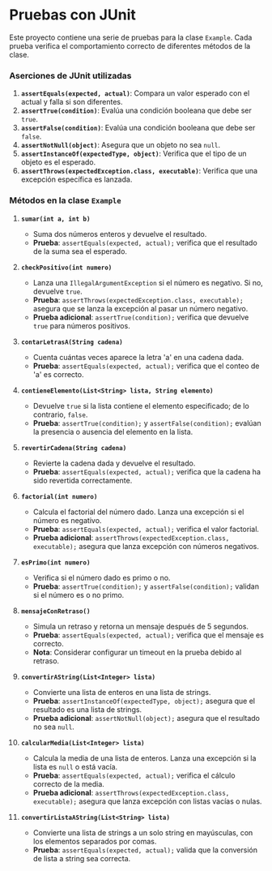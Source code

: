 # Pruebas con JUnit

Este proyecto contiene una serie de pruebas para la clase `Example`. Cada prueba verifica el comportamiento correcto de diferentes métodos de la clase. 

### Aserciones de JUnit utilizadas

1. **`assertEquals(expected, actual)`**: Compara un valor esperado con el actual y falla si son diferentes.
2. **`assertTrue(condition)`**: Evalúa una condición booleana que debe ser `true`.
3. **`assertFalse(condition)`**: Evalúa una condición booleana que debe ser `false`.
4. **`assertNotNull(object)`**: Asegura que un objeto no sea `null`.
5. **`assertInstanceOf(expectedType, object)`**: Verifica que el tipo de un objeto es el esperado.
6. **`assertThrows(expectedException.class, executable)`**: Verifica que una excepción específica es lanzada.

### Métodos en la clase `Example`

1. **`sumar(int a, int b)`**
   - Suma dos números enteros y devuelve el resultado.
   - **Prueba**: `assertEquals(expected, actual);` verifica que el resultado de la suma sea el esperado.

2. **`checkPositivo(int numero)`**
   - Lanza una `IllegalArgumentException` si el número es negativo. Si no, devuelve `true`.
   - **Prueba**: `assertThrows(expectedException.class, executable);` asegura que se lanza la excepción al pasar un número negativo.
   - **Prueba adicional**: `assertTrue(condition);` verifica que devuelve `true` para números positivos.

3. **`contarLetrasA(String cadena)`**
   - Cuenta cuántas veces aparece la letra 'a' en una cadena dada.
   - **Prueba**: `assertEquals(expected, actual);` verifica que el conteo de 'a' es correcto.

4. **`contieneElemento(List<String> lista, String elemento)`**
   - Devuelve `true` si la lista contiene el elemento especificado; de lo contrario, `false`.
   - **Prueba**: `assertTrue(condition);` y `assertFalse(condition);` evalúan la presencia o ausencia del elemento en la lista.

5. **`revertirCadena(String cadena)`**
   - Revierte la cadena dada y devuelve el resultado.
   - **Prueba**: `assertEquals(expected, actual);` verifica que la cadena ha sido revertida correctamente.

6. **`factorial(int numero)`**
   - Calcula el factorial del número dado. Lanza una excepción si el número es negativo.
   - **Prueba**: `assertEquals(expected, actual);` verifica el valor factorial.
   - **Prueba adicional**: `assertThrows(expectedException.class, executable);` asegura que lanza excepción con números negativos.

7. **`esPrimo(int numero)`**
   - Verifica si el número dado es primo o no.
   - **Prueba**: `assertTrue(condition);` y `assertFalse(condition);` validan si el número es o no primo.

8. **`mensajeConRetraso()`**
   - Simula un retraso y retorna un mensaje después de 5 segundos.
   - **Prueba**: `assertEquals(expected, actual);` verifica que el mensaje es correcto.
   - **Nota**: Considerar configurar un timeout en la prueba debido al retraso.

9. **`convertirAString(List<Integer> lista)`**
   - Convierte una lista de enteros en una lista de strings.
   - **Prueba**: `assertInstanceOf(expectedType, object);` asegura que el resultado es una lista de strings.
   - **Prueba adicional**: `assertNotNull(object);` asegura que el resultado no sea `null`.

10. **`calcularMedia(List<Integer> lista)`**
    - Calcula la media de una lista de enteros. Lanza una excepción si la lista es `null` o está vacía.
    - **Prueba**: `assertEquals(expected, actual);` verifica el cálculo correcto de la media.
    - **Prueba adicional**: `assertThrows(expectedException.class, executable);` asegura que lanza excepción con listas vacías o nulas.

11. **`convertirListaAString(List<String> lista)`**
    - Convierte una lista de strings a un solo string en mayúsculas, con los elementos separados por comas.
    - **Prueba**: `assertEquals(expected, actual);` valida que la conversión de lista a string sea correcta.
